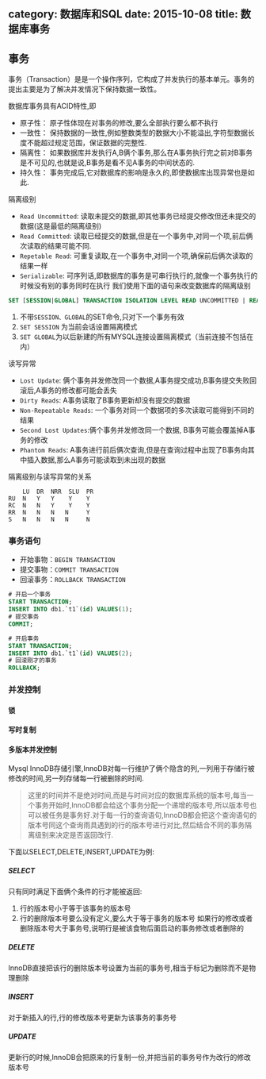 category: 数据库和SQL
date: 2015-10-08
title: 数据库事务
---
## 事务
事务（Transaction）是是一个操作序列，它构成了并发执行的基本单元。事务的提出主要是为了解决并发情况下保持数据一致性。

数据库事务具有ACID特性,即
* 原子性： 原子性体现在对事务的修改,要么全部执行要么都不执行
* 一致性： 保持数据的一致性,例如整数类型的数据大小不能溢出,字符型数据长度不能超过规定范围，保证数据的完整性.
* 隔离性： 如果数据库并发执行A,B俩个事务,那么在A事务执行完之前对B事务是不可见的,也就是说,B事务是看不见A事务的中间状态的.
* 持久性： 事务完成后,它对数据库的影响是永久的,即使数据库出现异常也是如此.


隔离级别
* `Read Uncommitted`: 读取未提交的数据,即其他事务已经提交修改但还未提交的数据(这是最低的隔离级别)
* `Read Committed`: 读取已经提交的数据,但是在一个事务中,对同一个项,前后俩次读取的结果可能不同.
* `Repetable Read`: 可重复读取,在一个事务中,对同一个项,确保前后俩次读取的结果一样
* `Serializable`: 可序列话,即数据库的事务是可串行执行的,就像一个事务执行的时候没有别的事务同时在执行
我们使用下面的语句来改变数据库的隔离级别
```sql
SET [SESSION|GLOBAL] TRANSACTION ISOLATION LEVEL READ UNCOMMITTED | READ COMMITTED | REPEATABLE READ | SERIALIZABLE
```
1. 不带`SESSION、GLOBAL`的SET命令,只对下一个事务有效
2. `SET SESSION` 为当前会话设置隔离模式
3. `SET GLOBAL`为以后新建的所有MYSQL连接设置隔离模式（当前连接不包括在内）

读写异常
* `Lost Update`: 俩个事务并发修改同一个数据,A事务提交成功,B事务提交失败回滚后,A事务的修改都可能会丢失
* `Dirty Reads`: A事务读取了B事务更新却没有提交的数据
* `Non-Repeatable Reads`: 一个事务对同一个数据项的多次读取可能得到不同的结果
* `Second Lost Updates`:俩个事务并发修改同一个数据, B事务可能会覆盖掉A事务的修改
* `Phantom Reads`: A事务进行前后俩次查询,但是在查询过程中出现了B事务向其中插入数据,那么A事务可能读取到未出现的数据

隔离级别与读写异常的关系
```
    LU  DR  NRR  SLU  PR
RU  N   Y   Y    Y    Y
RC  N   N   Y    Y    Y
RR  N   N   N   N     Y
S   N   N   N   N     N
```

### 事务语句
* 开始事物：`BEGIN TRANSACTION`
* 提交事物：`COMMIT TRANSACTION`
* 回滚事务：`ROLLBACK TRANSACTION`

```sql
# 开启一个事务
START TRANSACTION;
INSERT INTO db1.`t1`(id) VALUES(1);
# 提交事务
COMMIT;

# 开启事务
START TRANSACTION;
INSERT INTO db1.`t1`(id) VALUES(2);
# 回滚刚才的事务
ROLLBACK;
```


### 并发控制

#### 锁

#### 写时复制

#### 多版本并发控制

Mysql InnoDB存储引擎,InnoDB对每一行维护了俩个隐含的列,一列用于存储行被修改的时间,另一列存储每一行被删除的时间.
> 这里的时间并不是绝对时间,而是与时间对应的数据库系统的版本号,每当一个事务开始时,InnoDB都会给这个事务分配一个递增的版本号,所以版本号也可以被任务是事务好.对于每一行的查询语句,InnoDB都会把这个查询语句的版本号同这个查询雨具遇到的行的版本号进行对比,然后结合不同的事务隔离级别来决定是否返回改行.

下面以SELECT,DELETE,INSERT,UPDATE为例:
##### SELECT
只有同时满足下面俩个条件的行才能被返回:
1. 行的版本号小于等于该事务的版本号
2. 行的删除版本号要么没有定义,要么大于等于事务的版本号
如果行的修改或者删除版本号大于事务号,说明行是被该食物后面启动的事务修改或者删除的 


##### DELETE
InnoDB直接把该行的删除版本号设置为当前的事务号,相当于标记为删除而不是物理删除

##### INSERT
对于新插入的行,行的修改版本号更新为该事务的事务号

##### UPDATE
更新行的时候,InnoDB会把原来的行复制一份,并把当前的事务号作为改行的修改版本号
